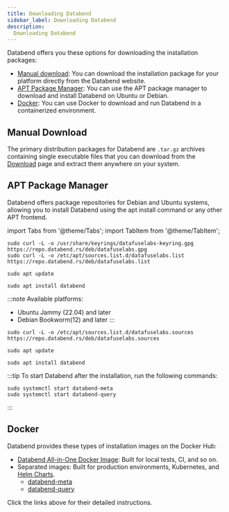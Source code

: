```yaml
---
title: Downloading Databend
sidebar_label: Downloading Databend
description:
  Downloading Databend
---
```


Databend offers you these options for downloading the installation packages:

- [Manual download](#manual-download): You can download the installation package for your platform directly from the Databend website.
- [APT Package Manager](#apt-package-manager): You can use the APT package manager to download and install Databend on Ubuntu or Debian.
- [Docker](#docker): You can use Docker to download and run Databend in a containerized environment.

## Manual Download

The primary distribution packages for Databend are `.tar.gz` archives containing single executable files that you can download from the [Download](https://databend.rs/download) page and extract them anywhere on your system. 

## APT Package Manager

Databend offers package repositories for Debian and Ubuntu systems, allowing you to install Databend using the apt install command or any other APT frontend.

import Tabs from '@theme/Tabs';
import TabItem from '@theme/TabItem';

<Tabs groupId="distributions">
<TabItem value="deb-old" label="Ubuntu/Debian">

```shell
sudo curl -L -o /usr/share/keyrings/datafuselabs-keyring.gpg https://repo.databend.rs/deb/datafuselabs.gpg
sudo curl -L -o /etc/apt/sources.list.d/datafuselabs.list https://repo.databend.rs/deb/datafuselabs.list

sudo apt update

sudo apt install databend
```
</TabItem>

<TabItem value="deb-new" label="Ubuntu/Debian(DEB822-STYLE FORMAT)">

:::note
Available platforms:
  * Ubuntu Jammy (22.04) and later
  * Debian Bookworm(12) and later
:::

```shell
sudo curl -L -o /etc/apt/sources.list.d/datafuselabs.sources https://repo.databend.rs/deb/datafuselabs.sources

sudo apt update

sudo apt install databend
```
</TabItem>
</Tabs>

:::tip
To start Databend after the installation, run the following commands:

```shell
sudo systemctl start databend-meta
sudo systemctl start databend-query
```
:::

## Docker

Databend provides these types of installation images on the Docker Hub:

- [Databend All-in-One Docker Image](https://hub.docker.com/r/datafuselabs/databend): Built for local tests, CI, and so on.
- Separated images: Built for production environments, Kubernetes, and [Helm Charts](https://github.com/datafuselabs/helm-charts).
  - [databend-meta](https://hub.docker.com/r/datafuselabs/databend-meta)
  - [databend-query](https://hub.docker.com/r/datafuselabs/databend-query)

Click the links above for their detailed instructions.